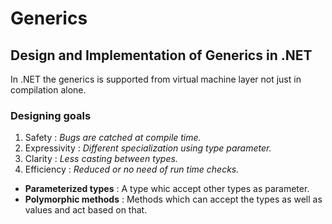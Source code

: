 # Generics
## Design and Implementation of Generics in .NET
In .NET the generics is supported from virtual machine layer not just in compilation alone.

### Designing goals
1. Safety : *Bugs are catched at compile time.*
2. Expressivity : *Different specialization using type parameter.*
3. Clarity : *Less casting between types.*
4. Efficiency : *Reduced or no need of run time checks.* 

- **Parameterized types** : A type whic accept other types as parameter.
- **Polymorphic methods** : Methods which can accept the types as well as values and act based on that.
